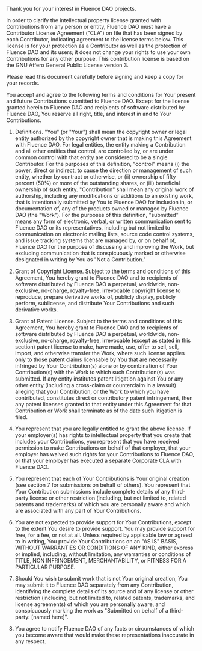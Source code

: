 Thank you for your interest in Fluence DAO projects. 

In order to clarify the intellectual property license
granted with Contributions from any person or entity, Fluence DAO
must have a Contributor License Agreement ("CLA") on file that has
been signed by each Contributor, indicating agreement to the license
terms below. This license is for your protection as a Contributor as
well as the protection of Fluence DAO and its users; it does not
change your rights to use your own Contributions for any other purpose.
This contribution license is based on the GNU Affero General Public License version 3.

Please read this document carefully before signing and keep a copy
for your records.

You accept and agree to the following terms and conditions for Your
present and future Contributions submitted to Fluence DAO. Except
for the license granted herein to Fluence DAO and recipients of
software distributed by Fluence DAO, You reserve all right, title,
and interest in and to Your Contributions.

1. Definitions.
 "You" (or "Your") shall mean the copyright owner or legal entity
 authorized by the copyright owner that is making this Agreement
 with Fluence DAO. For legal entities, the entity making a
 Contribution and all other entities that control, are controlled
 by, or are under common control with that entity are considered to
 be a single Contributor. For the purposes of this definition,
 "control" means (i) the power, direct or indirect, to cause the
 direction or management of such entity, whether by contract or
 otherwise, or (ii) ownership of fifty percent (50%) or more of the
 outstanding shares, or (iii) beneficial ownership of such entity.
 "Contribution" shall mean any original work of authorship,
 including any modifications or additions to an existing work, that
 is intentionally submitted by You to Fluence DAO for inclusion
 in, or documentation of, any of the products owned or managed by
 Fluence DAO (the "Work"). For the purposes of this definition,
 "submitted" means any form of electronic, verbal, or written
 communication sent to Fluence DAO or its representatives,
 including but not limited to communication on electronic mailing
 lists, source code control systems, and issue tracking systems that
 are managed by, or on behalf of, Fluence DAO for the purpose of
 discussing and improving the Work, but excluding communication that
 is conspicuously marked or otherwise designated in writing by You
 as "Not a Contribution."

2. Grant of Copyright License. Subject to the terms and conditions of
 this Agreement, You hereby grant to Fluence DAO and to
 recipients of software distributed by Fluence DAO a perpetual,
 worldwide, non-exclusive, no-charge, royalty-free, irrevocable
 copyright license to reproduce, prepare derivative works of,
 publicly display, publicly perform, sublicense, and distribute Your
 Contributions and such derivative works.

3. Grant of Patent License. Subject to the terms and conditions of
 this Agreement, You hereby grant to Fluence DAO and to
 recipients of software distributed by Fluence DAO a perpetual,
 worldwide, non-exclusive, no-charge, royalty-free, irrevocable
 (except as stated in this section) patent license to make, have
 made, use, offer to sell, sell, import, and otherwise transfer the
 Work, where such license applies only to those patent claims
 licensable by You that are necessarily infringed by Your
 Contribution(s) alone or by combination of Your Contribution(s)
 with the Work to which such Contribution(s) was submitted. If any
 entity institutes patent litigation against You or any other entity
 (including a cross-claim or counterclaim in a lawsuit) alleging
 that your Contribution, or the Work to which you have contributed,
 constitutes direct or contributory patent infringement, then any
 patent licenses granted to that entity under this Agreement for
 that Contribution or Work shall terminate as of the date such
 litigation is filed.

4. You represent that you are legally entitled to grant the above
 license. If your employer(s) has rights to intellectual property
 that you create that includes your Contributions, you represent
 that you have received permission to make Contributions on behalf
 of that employer, that your employer has waived such rights for
 your Contributions to Fluence DAO, or that your employer has
 executed a separate Corporate CLA with Fluence DAO.

5. You represent that each of Your Contributions is Your original
 creation (see section 7 for submissions on behalf of others). You
 represent that Your Contribution submissions include complete
 details of any third-party license or other restriction (including,
 but not limited to, related patents and trademarks) of which you
 are personally aware and which are associated with any part of Your
 Contributions.

6. You are not expected to provide support for Your Contributions,
 except to the extent You desire to provide support. You may provide
 support for free, for a fee, or not at all. Unless required by
 applicable law or agreed to in writing, You provide Your
 Contributions on an "AS IS" BASIS, WITHOUT WARRANTIES OR CONDITIONS
 OF ANY KIND, either express or implied, including, without
 limitation, any warranties or conditions of TITLE, NON
INFRINGEMENT, MERCHANTABILITY, or FITNESS FOR A PARTICULAR PURPOSE.

7. Should You wish to submit work that is not Your original creation,
 You may submit it to Fluence DAO separately from any
 Contribution, identifying the complete details of its source and of
 any license or other restriction (including, but not limited to,
 related patents, trademarks, and license agreements) of which you
 are personally aware, and conspicuously marking the work as
 "Submitted on behalf of a third-party: [named here]".

8. You agree to notify Fluence DAO of any facts or circumstances of
 which you become aware that would make these representations
 inaccurate in any respect.


